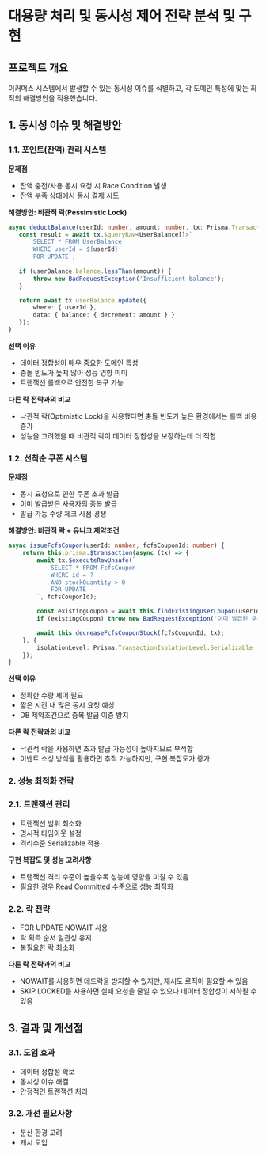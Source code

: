 # 대용량 처리 및 동시성 제어 전략 분석 및 구현

## 프로젝트 개요
이커머스 시스템에서 발생할 수 있는 동시성 이슈를 식별하고, 각 도메인 특성에 맞는 최적의 해결방안을 적용했습니다.

## 1. 동시성 이슈 및 해결방안

### 1.1. 포인트(잔액) 관리 시스템
**문제점**
- 잔액 충전/사용 동시 요청 시 Race Condition 발생
- 잔액 부족 상태에서 동시 결제 시도

**해결방안: 비관적 락(Pessimistic Lock)**
```typescript
async deductBalance(userId: number, amount: number, tx: Prisma.TransactionClient) {
   const result = await tx.$queryRaw<UserBalance[]>`
       SELECT * FROM UserBalance 
       WHERE userId = ${userId}
       FOR UPDATE`;
       
   if (userBalance.balance.lessThan(amount)) {
       throw new BadRequestException('Insufficient balance');
   }

   return await tx.userBalance.update({
       where: { userId },
       data: { balance: { decrement: amount } }
   });
}
```
**선택 이유**
- 데이터 정합성이 매우 중요한 도메인 특성
- 충돌 빈도가 높지 않아 성능 영향 미미
- 트랜잭션 롤백으로 안전한 복구 가능

**다른 락 전략과의 비교**
- 낙관적 락(Optimistic Lock)을 사용했다면 충돌 빈도가 높은 환경에서는 롤백 비용 증가
- 성능을 고려했을 때 비관적 락이 데이터 정합성을 보장하는데 더 적합

### 1.2. 선착순 쿠폰 시스템
**문제점**
- 동시 요청으로 인한 쿠폰 초과 발급
- 이미 발급받은 사용자의 중복 발급
- 발급 가능 수량 체크 시점 경쟁

**해결방안: 비관적 락 + 유니크 제약조건**
```typescript
async issueFcfsCoupon(userId: number, fcfsCouponId: number) {
    return this.prisma.$transaction(async (tx) => {
        await tx.$executeRawUnsafe(`
            SELECT * FROM FcfsCoupon 
            WHERE id = ? 
            AND stockQuantity > 0
            FOR UPDATE
        `, fcfsCouponId);

        const existingCoupon = await this.findExistingUserCoupon(userId, fcfsCoupon.couponId, tx);
        if (existingCoupon) throw new BadRequestException('이미 발급된 쿠폰입니다.');

        await this.decreaseFcfsCouponStock(fcfsCouponId, tx);
    }, {
        isolationLevel: Prisma.TransactionIsolationLevel.Serializable
    });
}
```
**선택 이유**
- 정확한 수량 제어 필요
- 짧은 시간 내 많은 동시 요청 예상
- DB 제약조건으로 중복 발급 이중 방지

**다른 락 전략과의 비교**
- 낙관적 락을 사용하면 초과 발급 가능성이 높아지므로 부적합
- 이벤트 소싱 방식을 활용하면 추적 가능하지만, 구현 복잡도가 증가

### 2. 성능 최적화 전략

### 2.1. 트랜잭션 관리
- 트랜잭션 범위 최소화
- 명시적 타임아웃 설정
- 격리수준 Serializable 적용

**구현 복잡도 및 성능 고려사항**
- 트랜잭션 격리 수준이 높을수록 성능에 영향을 미칠 수 있음
- 필요한 경우 Read Committed 수준으로 성능 최적화

### 2.2. 락 전략
- FOR UPDATE NOWAIT 사용
- 락 획득 순서 일관성 유지
- 불필요한 락 최소화

**다른 락 전략과의 비교**
- NOWAIT를 사용하면 데드락을 방지할 수 있지만, 재시도 로직이 필요할 수 있음
- SKIP LOCKED를 사용하면 실패 요청을 줄일 수 있으나 데이터 정합성이 저하될 수 있음

## 3. 결과 및 개선점

### 3.1. 도입 효과
- 데이터 정합성 확보
- 동시성 이슈 해결
- 안정적인 트랜잭션 처리

### 3.2. 개선 필요사항
- 분산 환경 고려
- 캐시 도입
